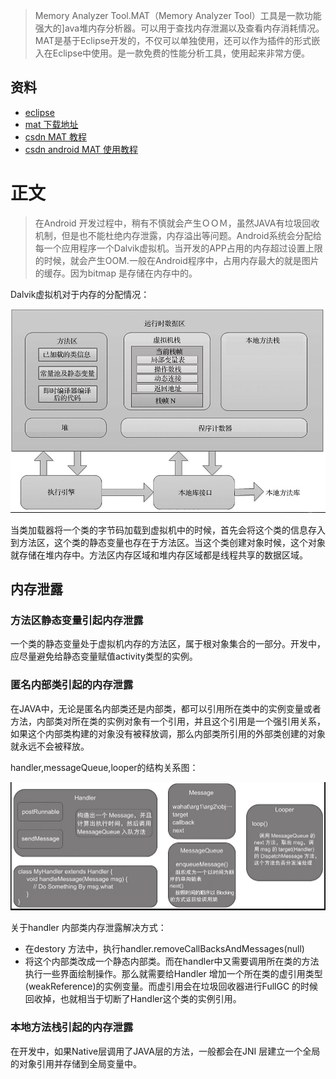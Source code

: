 > Memory Analyzer Tool.MAT（Memory Analyzer Tool）工具是一款功能强大的]ava堆内存分析器。可以用于查找内存泄漏以及查看内存消耗情况。MAT是基于Eclipse开发的，不仅可以单独使用，还可以作为插件的形式嵌入在Eclipse中使用。是一款免费的性能分析工具，使用起来非常方便。
## 资料
* [eclipse](https://www.eclipse.org/downloads/) 
* [mat 下载地址](https://www.eclipse.org/mat/downloads.php)
* [csdn MAT 教程](https://blog.csdn.net/lyd135364/article/details/121449969)
* [csdn android MAT 使用教程](https://blog.csdn.net/qq_33475125/article/details/110423414)
# 正文
> 在Android 开发过程中，稍有不慎就会产生ＯＯＭ，虽然JAVA有垃圾回收机制，但是也不能杜绝内存泄露，内存溢出等问题。Android系统会分配给每一个应用程序一个Dalvik虚拟机。当开发的APP占用的内存超过设置上限的时候，就会产生OOM.一般在Android程序中，占用内存最大的就是图片的缓存。因为bitmap 是存储在内存中的。

Dalvik虚拟机对于内存的分配情况：

![image-20220811100411448](assets/image-20220811100411448.png)

当类加载器将一个类的字节码加载到虚拟机中的时候，首先会将这个类的信息存入到方法区，这个类的静态变量也存在于方法区。当这个类创建对象时候，这个对象就存储在堆内存中。方法区内存区域和堆内存区域都是线程共享的数据区域。

## 内存泄露

### 方法区静态变量引起内存泄露

一个类的静态变量处于虚拟机内存的方法区，属于根对象集合的一部分。开发中，应尽量避免给静态变量赋值activity类型的实例。

### 匿名内部类引起的内存泄露

在JAVA中，无论是匿名内部类还是内部类，都可以引用所在类中的实例变量或者方法，内部类对所在类的实例对象有一个引用，并且这个引用是一个强引用关系，如果这个内部类构建的对象没有被释放调，那么内部类所引用的外部类创建的对象就永远不会被释放。

handler,messageQueue,looper的结构关系图：

![image-20220811101606291](assets/image-20220811101606291.png)

关于handler 内部类内存泄露解决方式：

* 在destory 方法中，执行handler.removeCallBacksAndMessages(null)
* 将这个内部类改成一个静态内部类。而在handler中又需要调用所在类的方法执行一些界面绘制操作。那么就需要给Handler 增加一个所在类的虚引用类型(weakReference)的实例变量。而虚引用会在垃圾回收器进行FullGC 的时候回收掉，也就相当于切断了Handler这个类的实例引用。

### 本地方法栈引起的内存泄露

在开发中，如果Native层调用了JAVA层的方法，一般都会在JNI 层建立一个全局的对象引用并存储到全局变量中。